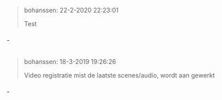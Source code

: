 > bohanssen: 22-2-2020 22:23:01
> 
> Test

###### -
> bohanssen: 18-3-2019 19:26:26
> 
> Video registratie mist de laatste scenes/audio, wordt aan gewerkt

###### -
